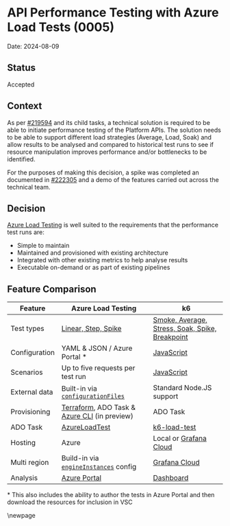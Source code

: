 # API Performance Testing with Azure Load Tests (0005)

Date: 2024-08-09

## Status

Accepted

## Context

As per [#219594](https://dfe-ssp.visualstudio.com/s198-DfE-Benchmarking-service/_workitems/edit/219594) and its child tasks, a technical solution is required
to be able to initiate performance testing of the Platform APIs. The solution needs to be able to support different load strategies (Average, Load, Soak) and
allow results to be analysed and compared to historical test runs to see if resource manipulation improves performance and/or bottlenecks to be identified.

For the purposes of making this decision, a spike was completed an documented in
[#222305](https://dfe-ssp.visualstudio.com/s198-DfE-Benchmarking-service/_workitems/edit/222305) and a demo of the features carried out across the technical
team.

## Decision

[Azure Load Testing](https://learn.microsoft.com/en-gb/azure/load-testing/) is well suited to the requirements that the performance test runs are:

- Simple to maintain
- Maintained and provisioned with existing architecture
- Integrated with other existing metrics to help analyse results
- Executable on-demand or as part of existing pipelines

## Feature Comparison

| Feature       | Azure Load Testing | k6 |
|---------------|-------------------|------|
| Test types    | [Linear, Step, Spike](https://learn.microsoft.com/en-us/azure/load-testing/how-to-high-scale-load?tabs=portal#configure-load-parameters-for-url-based-tests) | [Smoke, Average, Stress, Soak, Spike, Breakpoint](https://grafana.com/docs/k6/latest/testing-guides/test-types/) |
| Configuration | YAML & JSON / Azure Portal * | [JavaScript](https://grafana.com/docs/k6/latest/javascript-api/) |
| Scenarios     | Up to five requests per test run | [JavaScript](https://grafana.com/docs/k6/latest/javascript-api/) |
| External data | Built-in via [`configurationFiles`](https://learn.microsoft.com/en-gb/azure/load-testing/reference-test-config-yaml) |  Standard Node.JS support |
| Provisioning  | [Terraform](https://registry.terraform.io/providers/hashicorp/azurerm/latest/docs/resources/load_test), ADO Task & [Azure CLI](https://learn.microsoft.com/en-us/cli/azure/load/test/app-component?view=azure-cli-latest#az-load-test-app-component-add) (in preview) | ADO Task |
| ADO Task      | [AzureLoadTest](https://learn.microsoft.com/en-us/azure/devops/pipelines/tasks/reference/azure-load-test-v1?view=azure-pipelines) | [k6-load-test](https://marketplace.visualstudio.com/items?itemName=k6.k6-load-test) |
| Hosting       | Azure | Local or [Grafana Cloud](https://grafana.com/auth/sign-up/create-user?plcmt=sidebar&pg=docs-grafana-cloud-testing-k6-author-run-tokens-and-cli-authentication&redirectPath=k6) |
| Multi region  | Build-in via [`engineInstances`](https://learn.microsoft.com/en-gb/azure/load-testing/how-to-high-scale-load?tabs=pipelines) config | [Grafana Cloud](https://grafana.com/auth/sign-up/create-user?plcmt=sidebar&pg=docs-grafana-cloud-testing-k6-author-run-tokens-and-cli-authentication&redirectPath=k6) |
| Analysis      | [Azure Portal](https://learn.microsoft.com/en-gb/azure/load-testing/how-to-compare-multiple-test-runs) | [Dashboard](https://grafana.com/docs/k6/latest/results-output/web-dashboard/) |

\* This also includes the ability to author the tests in Azure Portal and then download the resources for inclusion in VSC

<!-- Leave the rest of this page blank -->
\newpage

